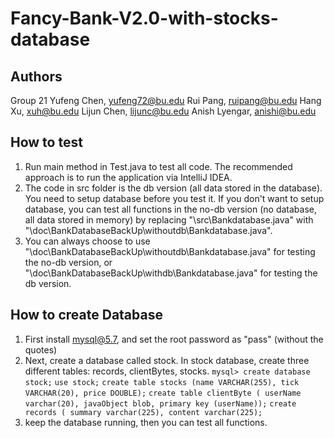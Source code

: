 # Fancy-Bank-V2.0-with-stocks-database

## Authors

Group 21
Yufeng Chen, yufeng72@bu.edu
Rui Pang, ruipang@bu.edu
Hang Xu, xuh@bu.edu
Lijun Chen, lijunc@bu.edu
Anish Lyengar, anishi@bu.edu

## How to test

1. Run main method in Test.java to test all code. The recommended approach is to run the application via IntelliJ IDEA.
2. The code in src folder is the db version (all data stored in the database). You need to setup database before you test it.
If you don't want to setup database, you can test all functions in the no-db version (no database, all data stored in memory) by replacing "\src\Bankdatabase.java" with "\doc\BankDatabaseBackUp\withoutdb\Bankdatabase.java".
3. You can always choose to use "\doc\BankDatabaseBackUp\withoutdb\Bankdatabase.java" for testing the no-db version, or "\doc\BankDatabaseBackUp\withdb\Bankdatabase.java" for testing the db version.

## How to create Database

1. First install mysql@5.7, and set the root password as "pass" (without the quotes)
2. Next, create a database called stock. In stock database, create three different tables: records, clientBytes, stocks.
    `mysql> create database stock;`
    `use stock;`
    `create table stocks (name VARCHAR(255), tick VARCHAR(20), price DOUBLE);`
    `create table clientByte ( userName varchar(20), javaObject blob, primary key (userName));`
    `create records ( summary varchar(225), content varchar(225);`
3. keep the database running, then you can test all functions.

